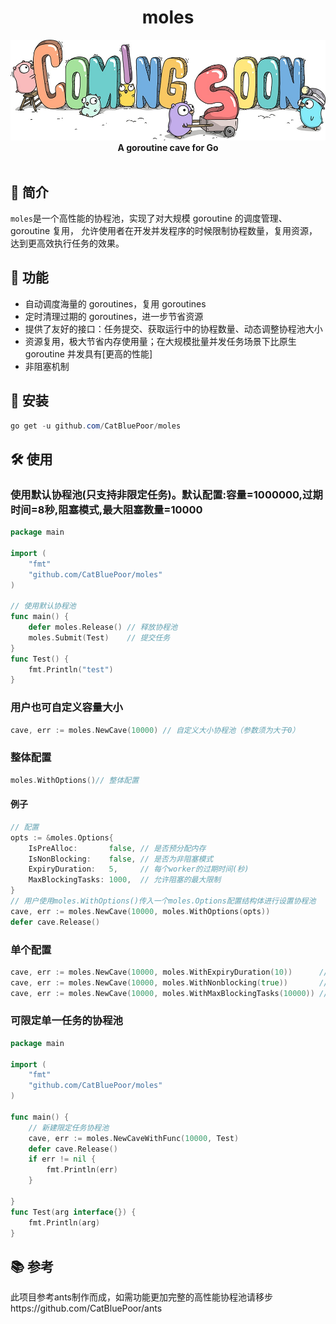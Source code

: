 <h1 align='center'>moles</h1>
<p align="center">
<img src="https://github.com/CatBluePoor/moles/blob/master/picture/moles.jpg"/>
<b>A goroutine cave for Go</b>
<br/><br/>
	
## 📖 简介

`moles`是一个高性能的协程池，实现了对大规模 goroutine 的调度管理、goroutine 复用，
允许使用者在开发并发程序的时候限制协程数量，复用资源，达到更高效执行任务的效果。

## 🚀 功能

- 自动调度海量的 goroutines，复用 goroutines
- 定时清理过期的 goroutines，进一步节省资源
- 提供了友好的接口：任务提交、获取运行中的协程数量、动态调整协程池大小
- 资源复用，极大节省内存使用量；在大规模批量并发任务场景下比原生 goroutine 并发具有[更高的性能]
- 非阻塞机制

## 🧰 安装
``` powershell
go get -u github.com/CatBluePoor/moles
```

## 🛠 使用

### 使用默认协程池(只支持非限定任务)。默认配置:容量=1000000,过期时间=8秒,阻塞模式,最大阻塞数量=10000
```go
package main

import (
	"fmt"
	"github.com/CatBluePoor/moles"
)

// 使用默认协程池
func main() {
	defer moles.Release() // 释放协程池
	moles.Submit(Test)    // 提交任务
}
func Test() {
	fmt.Println("test")
}
```

### 用户也可自定义容量大小
```go
cave, err := moles.NewCave(10000) // 自定义大小协程池（参数须为大于0）
```

### 整体配置
```go
moles.WithOptions()// 整体配置
```
#### 例子
```go
// 配置
opts := &moles.Options{
	IsPreAlloc:       false, // 是否预分配内存
	IsNonBlocking:    false, // 是否为非阻塞模式
	ExpiryDuration:   5,     // 每个worker的过期时间(秒)
	MaxBlockingTasks: 1000,  // 允许阻塞的最大限制
}
// 用户使用moles.WithOptions()传入一个moles.Options配置结构体进行设置协程池
cave, err := moles.NewCave(10000, moles.WithOptions(opts))
defer cave.Release()
```

### 单个配置
```go
cave, err := moles.NewCave(10000, moles.WithExpiryDuration(10))      // 设置worker过期时间
cave, err := moles.NewCave(10000, moles.WithNonblocking(true))       // 设定是否为非阻塞模式
cave, err := moles.NewCave(10000, moles.WithMaxBlockingTasks(10000)) // 设置最大阻塞数量(仅在阻塞模式生效)
```

### 可限定单一任务的协程池
```go
package main

import (
	"fmt"
	"github.com/CatBluePoor/moles"
)

func main() {
	// 新建限定任务协程池
	cave, err := moles.NewCaveWithFunc(10000, Test)
	defer cave.Release()
	if err != nil {
		fmt.Println(err)
	}

}
func Test(arg interface{}) {
	fmt.Println(arg)
}
```

## 📚 参考
此项目参考ants制作而成，如需功能更加完整的高性能协程池请移步https://github.com/CatBluePoor/ants
